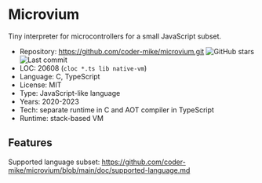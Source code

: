 # Microvium

Tiny interpreter for microcontrollers for a small JavaScript subset.

* Repository: https://github.com/coder-mike/microvium.git <img src="https://img.shields.io/github/stars/coder-mike/microvium?label=&style=flat-square" alt="GitHub stars" title="GitHub stars"><img src="https://img.shields.io/github/last-commit/coder-mike/microvium?label=&style=flat-square" alt="Last commit" title="Last commit">
* LOC:        20608 (`cloc *.ts lib native-vm`)
* Language:   C, TypeScript
* License:    MIT
* Type:       JavaScript-like language
* Years:      2020-2023
* Tech:       separate runtime in C and AOT compiler in TypeScript
* Runtime:    stack-based VM

## Features

Supported language subset: https://github.com/coder-mike/microvium/blob/main/doc/supported-language.md
